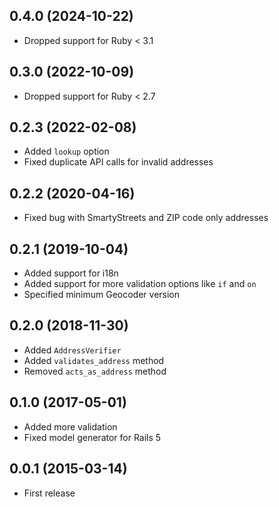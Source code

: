 ## 0.4.0 (2024-10-22)

- Dropped support for Ruby < 3.1

## 0.3.0 (2022-10-09)

- Dropped support for Ruby < 2.7

## 0.2.3 (2022-02-08)

- Added `lookup` option
- Fixed duplicate API calls for invalid addresses

## 0.2.2 (2020-04-16)

- Fixed bug with SmartyStreets and ZIP code only addresses

## 0.2.1 (2019-10-04)

- Added support for i18n
- Added support for more validation options like `if` and `on`
- Specified minimum Geocoder version

## 0.2.0 (2018-11-30)

- Added `AddressVerifier`
- Added `validates_address` method
- Removed `acts_as_address` method

## 0.1.0 (2017-05-01)

- Added more validation
- Fixed model generator for Rails 5

## 0.0.1 (2015-03-14)

- First release
